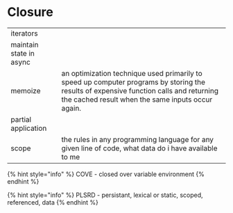 # Closure

|  |  |
| :--- | :--- |
| iterators |  |
| maintain state in async |  |
| memoize | an optimization technique used primarily to speed up computer programs by storing the results of expensive function calls and returning the cached result when the same inputs occur again. |
| partial application |  |
| scope | the rules in any programming language for any given line of code, what data do i have available to me |

{% hint style="info" %}
COVE - closed over variable environment
{% endhint %}

{% hint style="info" %}
PLSRD - persistant, lexical or static, scoped, referenced, data
{% endhint %}

